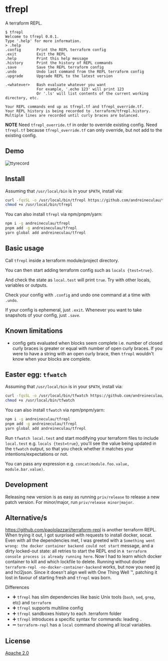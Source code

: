 # tfrepl

A terraform REPL.

```text
$ tfrepl
Welcome to tfrepl 0.0.1.
Type '.help' for more information.
> .help
.config       Print the REPL terraform config
.exit         Exit the REPL
.help         Print this help message
.history      Print the history of REPL commands
.save         Save the REPL terraform config
.undo         Undo last command from the REPL terraform config
.upgrade      Upgrade REPL to the latest version

.<whatever>   Bash evaluate whatever you want
              For example, '.echo 123' will print 123
              Or '.ls' will list contents of the current working directory, etc.

Your REPL commands end up as tfrepl.tf and tfrepl_override.tf.
Your REPL history is being recorded to .terraform/tfrepl.history.
Multiple lines are recorded until curly braces are balanced.
```

**NOTE** Need `tfrepl_override.tf` in order to override existing config.
Need `tfrepl.tf` because `tfrepl_override.tf` can only override, but not add to the existing config.

## Demo

![ttyrecord](./demo/tty.gif)

## Install

Assuming that `/usr/local/bin` is in your `$PATH`, install via:

```bash
curl -fqsSL -o /usr/local/bin/tfrepl https://github.com/andreineculau/tfrepl/releases/latest/download/tfrepl
chmod +x /usr/local/bin/tfrepl
```

You can also install `tfrepl` via npm/pnpm/yarn:

```bash
npm i -g andreineculau/tfrepl
pnpm add -g andreineculau/tfrepl
yarn global add andreineculau/tfrepl
```

## Basic usage

Call `tfrepl` inside a terraform module/project directory.

You can then start adding terraform config such as `locals {test=true}`.

And check the state as `local.test` will print `true`. Try with other locals, variables or outputs.

Check your config with `.config` and undo one command at a time with `.undo`.

If your config is ephemeral, just `.exit`. Whenever you want to take snapshots of your config, just `.save`.

## Known limitations

* config gets evaluated when blocks seem complete
  i.e. number of closed curly braces is greater or equal with number of open curly braces.
  If you were to have a string with an open curly brace,
  then `tfrepl` wouldn't know when your blocks are complete.

## Easter egg: `tfwatch`

Assuming that `/usr/local/bin` is in your `$PATH`, install via:

```bash
curl -fqsSL -o /usr/local/bin/tfwatch https://github.com/andreineculau/tfrepl/releases/latest/download/tfwatch
chmod +x /usr/local/bin/tfwatch
```

You can also install `tfwatch` via npm/pnpm/yarn:

```bash
npm i -g andreineculau/tfrepl
pnpm add -g andreineculau/tfrepl
yarn global add andreineculau/tfrepl
```

Run `tfwatch local.test` and start modifying your terraform files to include `local.test` e.g. `locals {test=true}`,
you'll see the value being updated in the `tfwatch` output,
so that you check whether it matches your intentions/expectations or not.

You can pass any expression e.g. `concat(module.foo.value, module.bar.value)`.

## Development

Releasing new version is as easy as running `priv/release`
to release a new patch version. For minor/major, run `priv/release minor|major`.

## Alternative/s

https://github.com/paololazzari/terraform-repl is another terraform REPL.
When trying it out, I got surprised with requests to install docker, socat.
Even with all the dependencies met, I was greeted with a
`Something went wrong: the docker container backend could not start` message,
and a dirty locked-out state: all retries to start the REPL end in
`A terraform console process is already running here`.
Now I had to learn which docker container to kill and which lockfile to delete.
Running without docker `terraform-repl -no-docker-container-backend` works,
but now you need jq and hcl2json.
Since it doesn't align well with One Thing Well :tm:,
patching it lost in favour of starting fresh and `tfrepl` was born.

Differences
* :heavy_plus_sign: `tfrepl` has slim dependencies
  like basic Unix tools (`bash`, `sed`, `grep`, etc) and `terraform`
* :heavy_plus_sign: `tfrepl` supports multiline config
* :heavy_plus_sign: `tfrepl` sandboxes history to each .terraform folder
* :heavy_plus_sign: `tfrepl` introduces a specific syntax for commands: leading `.`
* :heavy_minus_sign: `terraform-repl` has a `local` command showing all local variables.

## License

[Apache 2.0](./LICENSE)
